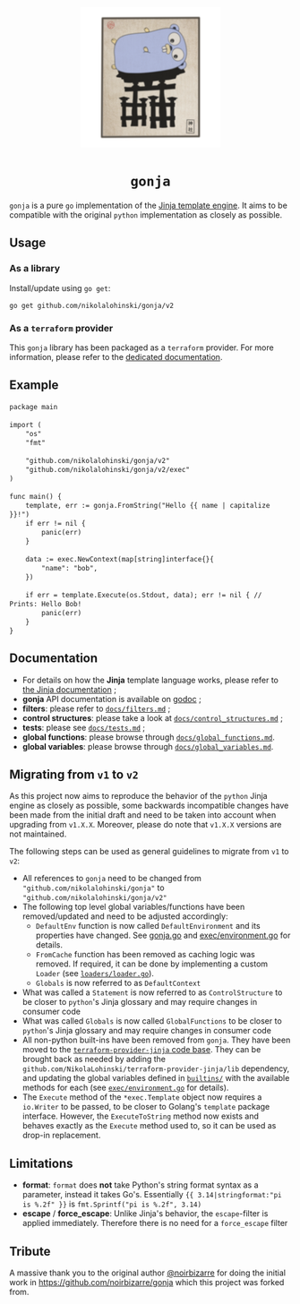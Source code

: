 <div align="center">
<img src="./docs/logo.svg" width="250px"/>
<h1><code>gonja</code></h1>
</div>

`gonja` is a pure `go` implementation of the [Jinja template engine](https://jinja.palletsprojects.com/). It aims to be compatible with the original `python` implementation as closely as possible.

## Usage

### As a library

Install/update using `go get`:
```
go get github.com/nikolalohinski/gonja/v2
```

### As a `terraform` provider

This `gonja` library has been packaged as a `terraform` provider. For more information, please refer to the [dedicated documentation](https://registry.terraform.io/providers/NikolaLohinski/jinja/latest/docs).

## Example

```golang
package main

import (
	"os"
	"fmt"

	"github.com/nikolalohinski/gonja/v2"
	"github.com/nikolalohinski/gonja/v2/exec"
)

func main() {
	template, err := gonja.FromString("Hello {{ name | capitalize }}!")
	if err != nil {
		panic(err)
	}

	data := exec.NewContext(map[string]interface{}{
		"name": "bob",
	})
	
	if err = template.Execute(os.Stdout, data); err != nil { // Prints: Hello Bob!
		panic(err)
	}
}
```

## Documentation

* For details on how the **Jinja** template language works, please refer to [the Jinja documentation](https://jinja.palletsprojects.com) ;
* **gonja** API documentation is available on [godoc](https://godoc.org/github.com/nikolalohinski/gonja/v2) ;
* **filters**: please refer to [`docs/filters.md`](docs/filters.md) ;
* **control structures**: please take a look at [`docs/control_structures.md`](docs/control_structures.md) ;
* **tests**: please see [`docs/tests.md`](docs/tests.md) ;
* **global functions**: please browse through [`docs/global_functions.md`](docs/global_functions.md).
* **global variables**: please browse through [`docs/global_variables.md`](docs/global_variables.md).

## Migrating from `v1` to `v2`

As this project now aims to reproduce the behavior of the `python` Jinja engine as closely as possible, some backwards incompatible changes have been made from the initial draft and need to be taken into account when upgrading from `v1.X.X`. Moreover, please do note that `v1.X.X` versions are not maintained.

The following steps can be used as general guidelines to migrate from `v1` to `v2`:

* All references to `gonja` need to be changed from `"github.com/nikolalohinski/gonja"` to `"github.com/nikolalohinski/gonja/v2"`
* The following top level global variables/functions have been removed/updated and need to be adjusted accordingly:
	* `DefaultEnv` function is now called `DefaultEnvironment` and its properties have changed. See [gonja.go](./gonja.go) and [exec/environment.go](./exec/environment.go) for details.
	* `FromCache` function has been removed as caching logic was removed. If required, it can be done by implementing a custom `Loader` (see [`loaders/loader.go`](./loaders/loader.go)).
	* `Globals` is now referred to as `DefaultContext`
* What was called a `Statement` is now referred to as `ControlStructure` to be closer to `python`'s Jinja glossary and may require changes in consumer code
* What was called `Globals` is now called `GlobalFunctions` to be closer to `python`'s Jinja glossary and may require changes in consumer code
* All non-python built-ins have been removed from `gonja`. They have been moved to the [`terraform-provider-jinja` code base](https://github.com/NikolaLohinski/terraform-provider-jinja). They can be brought back as needed by adding the `github.com/NikolaLohinski/terraform-provider-jinja/lib` dependency, and updating the global variables defined in [`builtins/`](./builtins/) with the available methods for each (see [`exec/environment.go`](./exec/environment.go) for details).
* The `Execute` method of the `*exec.Template` object now requires a `io.Writer` to be passed, to be closer to Golang's `template` package interface. However, the `ExecuteToString` method now exists and behaves exactly as the `Execute` method used to, so it can be used as drop-in replacement.

## Limitations 

* **format**: `format` does **not** take Python's string format syntax as a parameter, instead it takes Go's. Essentially `{{ 3.14|stringformat:"pi is %.2f" }}` is `fmt.Sprintf("pi is %.2f", 3.14)`
* **escape** / **force_escape**: Unlike Jinja's behavior, the `escape`-filter is applied immediately. Therefore there is no need for a `force_escape` filter

## Tribute

A massive thank you to the original author [@noirbizarre](https://github.com/noirbizarre) for doing the initial work in https://github.com/noirbizarre/gonja which this project was forked from.

